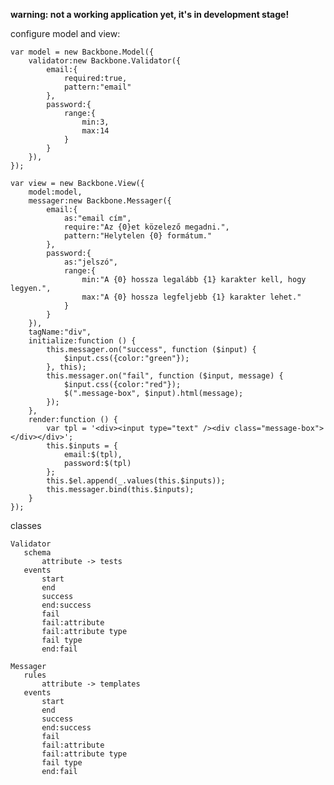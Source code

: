 **warning: not a working application yet, it's in development stage!**

configure model and view:

    var model = new Backbone.Model({
        validator:new Backbone.Validator({
            email:{
                required:true,
                pattern:"email"
            },
            password:{
                range:{
                    min:3,
                    max:14
                }
            }
        }),
    });
    
    var view = new Backbone.View({
        model:model,
        messager:new Backbone.Messager({
            email:{
                as:"email cím",
                require:"Az {0}et közelező megadni.",
                pattern:"Helytelen {0} formátum."
            },
            password:{
                as:"jelszó",
                range:{
                    min:"A {0} hossza legalább {1} karakter kell, hogy legyen.",
                    max:"A {0} hossza legfeljebb {1} karakter lehet."
                }
            }
        }),
        tagName:"div",
        initialize:function () {
            this.messager.on("success", function ($input) {
                $input.css({color:"green"});
            }, this);
            this.messager.on("fail", function ($input, message) {
                $input.css({color:"red"});
                $(".message-box", $input).html(message);
            });
        },
        render:function () {
            var tpl = '<div><input type="text" /><div class="message-box"></div></div>';
            this.$inputs = {
                email:$(tpl),
                password:$(tpl)
            };
            this.$el.append(_.values(this.$inputs));
            this.messager.bind(this.$inputs);
        }
    });

classes

    Validator
       schema
           attribute -> tests
       events
           start
           end
           success
           end:success
           fail
           fail:attribute
           fail:attribute type
           fail type
           end:fail
    
    Messager
       rules
           attribute -> templates
       events
           start
           end
           success
           end:success
           fail
           fail:attribute
           fail:attribute type
           fail type
           end:fail
